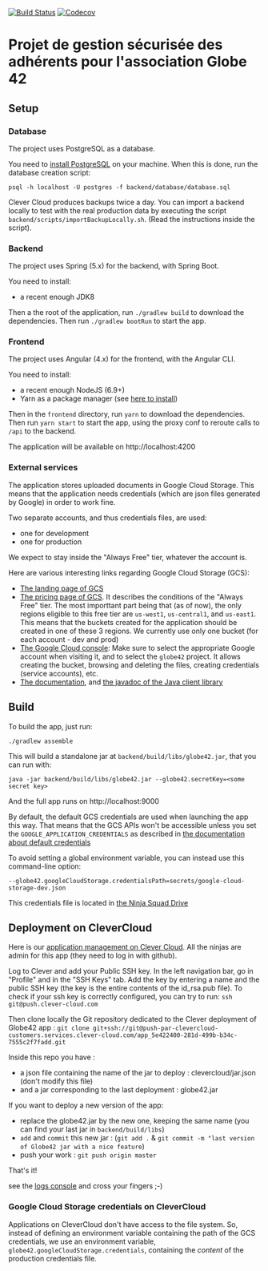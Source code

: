 [![Build Status](https://travis-ci.org/Ninja-Squad/globe42.svg?branch=master)](https://travis-ci.org/Ninja-Squad/globe42)
[![Codecov](https://codecov.io/gh/Ninja-Squad/globe42/branch/master/graph/badge.svg)](https://codecov.io/gh/Ninja-Squad/globe42)

# Projet de gestion sécurisée des adhérents pour l'association Globe 42

## Setup


### Database

The project uses PostgreSQL as a database.
 
You need to [install PostgreSQL](https://www.postgresql.org/download/) on your machine.
When this is done, run the database creation script:

    psql -h localhost -U postgres -f backend/database/database.sql

Clever Cloud produces backups twice a day. You can import a backend locally to test with the real production data
by executing the script `backend/scripts/importBackupLocally.sh`. (Read the instructions inside the script).
    
### Backend

The project uses Spring (5.x) for the backend,
with Spring Boot.

You need to install:

- a recent enough JDK8

Then a the root of the application, run `./gradlew build` to download the dependencies.
Then run `./gradlew bootRun` to start the app.

### Frontend

The project uses Angular (4.x) for the frontend,
with the Angular CLI.

You need to install:

- a recent enough NodeJS (6.9+)
- Yarn as a package manager (see [here to install](https://yarnpkg.com/en/docs/install))

Then in the `frontend` directory, run `yarn` to download the dependencies.
Then run `yarn start` to start the app, using the proxy conf to reroute calls to `/api` to the backend.

The application will be available on http://localhost:4200

### External services

The application stores uploaded documents in Google Cloud Storage. This means that the application
needs credentials (which are json files generated by Google) in order to work fine.

Two separate accounts, and thus credentials files, are used:

 - one for development
 - one for production
 
We expect to stay inside the "Always Free" tier, whatever the account is.

Here are various interesting links regarding Google Cloud Storage (GCS):

 - [The landing page of GCS](https://cloud.google.com/storage/)
 - [The pricing page of GCS](https://cloud.google.com/storage/pricing). It describes the conditions 
   of the "Always Free" tier. The most importtant part being that (as of now), the only regions 
   eligible to this free tier are `us-west1`, `us-central1`, and `us-east1`. This means that the buckets
   created for the application should be created in one of these 3 regions. We currently use only one bucket 
   (for each account - dev and prod)
 - [The Google Cloud console](https://console.cloud.google.com/storage): Make sure to select the appropriate 
   Google account when visiting it, and to select the `globe42` project. It allows creating the bucket,
   browsing and deleting the files, creating credentials (service accounts), etc.
 - [The documentation](https://cloud.google.com/storage/docs/), and 
   [the javadoc of the Java client library](https://googlecloudplatform.github.io/google-cloud-java/0.23.1/apidocs/index.html)
 
## Build

To build the app, just run:

    ./gradlew assemble
    
This will build a standalone jar at `backend/build/libs/globe42.jar`, that you can run with:

    java -jar backend/build/libs/globe42.jar --globe42.secretKey=<some secret key>
    
And the full app runs on http://localhost:9000

By default, the default GCS credentials are used when launching the app this way. That means
that the GCS APIs won't be accessible unless you set the `GOOGLE_APPLICATION_CREDENTIALS` as
described in [the documentation about default credentials](https://developers.google.com/identity/protocols/application-default-credentials#howtheywork)

To avoid setting a global environment variable, you can instead use this command-line option:

    --globe42.googleCloudStorage.credentialsPath=secrets/google-cloud-storage-dev.json
    
This credentials file is located in [the Ninja Squad Drive](https://drive.google.com/drive/u/1/folders/0B0FLWwufPzrTN1NVTDZJMWZTVXc)

## Deployment on CleverCloud

Here is our [application management on Clever Cloud](https://console.clever-cloud.com/organisations/orga_dd753560-9dfe-4c93-a891-c639d138354b). All the ninjas are admin for this app (they need to log in with github).

Log to Clever and add your Public SSH key. In the left navigation bar, go in "Profile" and in the "SSH Keys" tab. Add the key by entering a name and the public SSH key (the key is the entire contents of the id_rsa.pub file). To check if your ssh key is correctly configured, you can try to run:
`ssh git@push.clever-cloud.com`

Then clone locally the Git repository dedicated to the Clever deployment of Globe42 app : `git clone git+ssh://git@push-par-clevercloud-customers.services.clever-cloud.com/app_5e422400-281d-499b-b34c-7555c2f7fadd.git`

Inside this repo you have :
- a json file containing the name of the jar to deploy : clevercloud/jar.json (don't modify this file)
- and a jar corresponding to the last deployment : globe42.jar

If you want to deploy a new version of the app:
- replace the globe42.jar by the new one, keeping the same name (you can find your last jar in `backend/build/libs`)
- `add` and `commit` this new jar : (`git add .` & `git commit -m "last version of Globe42 jar with a nice feature`)
- push your work : `git push origin master`

That's it!

see the [logs console](https://console.clever-cloud.com/organisations/orga_dd753560-9dfe-4c93-a891-c639d138354b/applications/app_5e422400-281d-499b-b34c-7555c2f7fadd/logs) and cross your fingers ;-)

### Google Cloud Storage credentials on CleverCloud

Applications on CleverCloud don't have access to the file system. So, instead of defining an environment variable
containing the path of the GCS credentials, we use an environment variable, `globe42.googleCloudStorage.credentials`,
containing the *content* of the production credentials file. 

